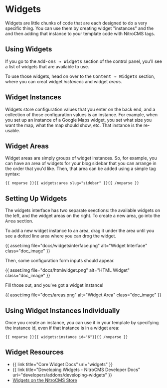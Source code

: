# Widgets

Widgets are little chunks of code that are each designed to do a very specific thing. You can use them by creating widget "instances" and the and then adding that instance to your template code with NitroCMS tags.

</div>
<div class="doc_content">

## Using Widgets

If you go to the <samp>Add-ons &rarr; Widgets</samp> section of the control panel, you'll see a list of widgets that are available to use.

To use those widgets, head on over to the <samp>Content &rarr; Widgets</samp> section, where you can creat widget <dfn>instances</dfn> and widget <dfn>areas</dfn>.

## Widget Instances

Widgets store configuration values that you enter on the back end, and a collection of those configuration values is an instance. For example, when you set up an instance of a Google Maps widget, you set what size you want the map, what the map should show, etc. That instance is the re-usable.

## Widget Areas

Widget areas are simply groups of widget instances. So, for example, you can have an area of widgets for your blog sidebar that you can arrange in the order that you'd like. Then, that area can be added using a simple tag syntax:

    {{ noparse }}{{ widgets:area slug="sidebar" }}{{ /noparse }}

## Setting Up Widgets

The widgets interface has two separate seections: the available widgets on the left, and the widget areas on the right. To create a new area, go into the <samp>Area</samp> section.

To add a new widget instance to an area, drag it under the area until you see a dotted line area where you can drog the widget.

{{ asset:img file="docs/widgetsinterface.png" alt="Widget Interface" class="doc_image" }} 

Then, some configuration form inputs should appear.

{{ asset:img file="docs/htmlwidget.png" alt="HTML Widget" class="doc_image" }} 

Fill those out, and you've got a widget instance!

{{ asset:img file="docs/areas.png" alt="Widget Area" class="doc_image" }} 

## Using Widget Instances Individually

Once you create an instance, you can use it in your template by specifying the instance id, even if that instance is in a widget area:

    {{ noparse }}{{ widgets:instance id="6"}}{{ /noparse }}

## Widget Resources

* {{ link title="Core Widget Docs" uri="widgets" }}
* {{ link title="Developing Widgets - NitroCMS Developer Docs" uri="developers/addons/developing-widgets" }}
* [Widgets on the NitroCMS Store](https://www.pyrocms.com/store/categories/widgets)